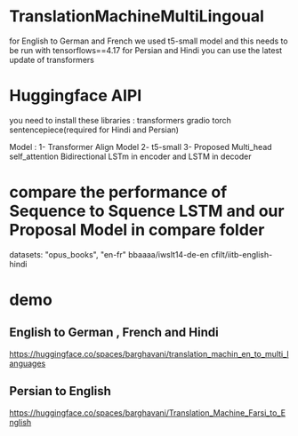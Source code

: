 # TranslationMachineMultiLingoual
for English to German and French we used t5-small model and this needs to be run with tensorflows==4.17
for Persian and Hindi you can use the latest update of transformers 
# Huggingface AIPI
you need to install these libraries :
transformers
gradio
torch
sentencepiece(required for Hindi and Persian)

 Model :
 1- Transformer Align Model
 2- t5-small
 3- Proposed Multi_head self_attention Bidirectional LSTm in encoder and LSTM in decoder 
# compare the performance of Sequence to Squence LSTM and our Proposal Model in compare folder


 datasets:
 "opus_books", "en-fr"
 bbaaaa/iwslt14-de-en
 cfilt/iitb-english-hindi
# demo 
## English to German , French and Hindi
https://huggingface.co/spaces/barghavani/translation_machin_en_to_multi_languages
## Persian to English 
https://huggingface.co/spaces/barghavani/Translation_Machine_Farsi_to_English
